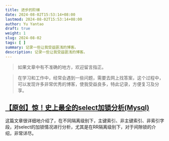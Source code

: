 ```yaml
---
title: 进步的阶梯
date: 2024-08-02T15:53:14+08:00
lastmod: 2024-08-02T15:53:14+08:00
author: Yu Yantao
draft: true
weight: 1
slug: 2024-08-02
tags: [ ]
summary: 记录一些让我受益匪浅的博客。
description: 记录一些让我受益匪浅的博客。
---
```


> 如果文章中有不准确的地方，欢迎留言指正。

> 在学习和工作中，经常会遇到一些问题，需要去网上找答案，这个过程中，可以发现许多非常优秀的博客，使我受益良多，特此记录，方便复习及分享。

## [【原创】惊！史上最全的select加锁分析(Mysql)](https://www.cnblogs.com/rjzheng/p/9950951.html)

这篇文章很详细地介绍了，在不同隔离级别下，主键索引、非主键索引、非索引字段，对select的加锁情况进行分析，尤其是在RR隔离级别下，对于间隙锁的介绍，非常详尽。